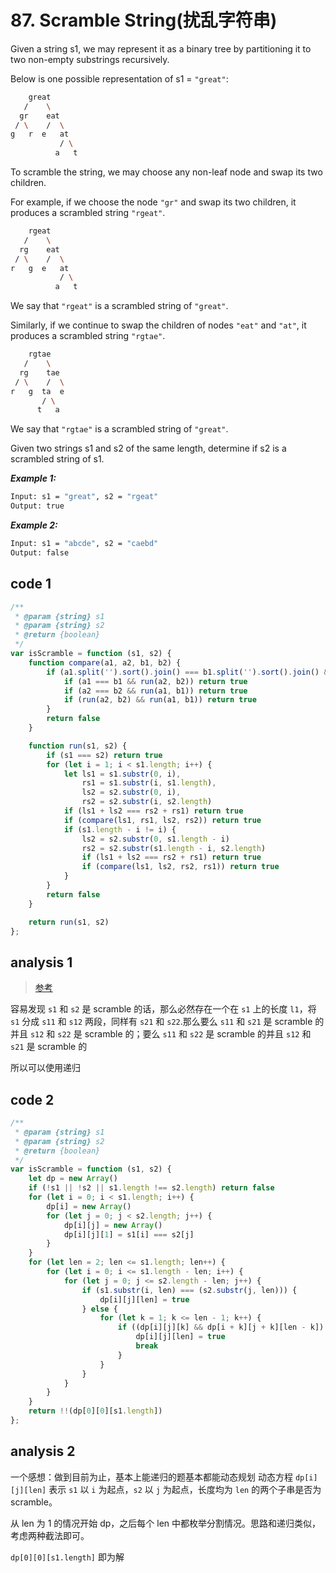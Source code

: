 # 87. Scramble String(扰乱字符串)

Given a string s1, we may represent it as a binary tree by partitioning it to two non-empty substrings recursively.

Below is one possible representation of s1 = `"great"`:

```bash
    great
   /    \
  gr    eat
 / \    /  \
g   r  e   at
           / \
          a   t
```

To scramble the string, we may choose any non-leaf node and swap its two children.

For example, if we choose the node `"gr"` and swap its two children, it produces a scrambled string `"rgeat"`.

```bash
    rgeat
   /    \
  rg    eat
 / \    /  \
r   g  e   at
           / \
          a   t
```

We say that `"rgeat"` is a scrambled string of `"great"`.

Similarly, if we continue to swap the children of nodes `"eat"` and `"at"`, it produces a scrambled string `"rgtae"`.

```bash
    rgtae
   /    \
  rg    tae
 / \    /  \
r   g  ta  e
       / \
      t   a
```

We say that `"rgtae"` is a scrambled string of `"great"`.

Given two strings s1 and s2 of the same length, determine if s2 is a scrambled string of s1.

***Example 1:***

```bash
Input: s1 = "great", s2 = "rgeat"
Output: true
```

***Example 2:***

```bash
Input: s1 = "abcde", s2 = "caebd"
Output: false
```

## code 1

```js
/**
 * @param {string} s1
 * @param {string} s2
 * @return {boolean}
 */
var isScramble = function (s1, s2) {
    function compare(a1, a2, b1, b2) {
        if (a1.split('').sort().join() === b1.split('').sort().join() && a2.split('').sort().join() === b2.split('').sort().join()) {
            if (a1 === b1 && run(a2, b2)) return true
            if (a2 === b2 && run(a1, b1)) return true
            if (run(a2, b2) && run(a1, b1)) return true
        }
        return false
    }

    function run(s1, s2) {
        if (s1 === s2) return true
        for (let i = 1; i < s1.length; i++) {
            let ls1 = s1.substr(0, i),
                rs1 = s1.substr(i, s1.length),
                ls2 = s2.substr(0, i),
                rs2 = s2.substr(i, s2.length)
            if (ls1 + ls2 === rs2 + rs1) return true
            if (compare(ls1, rs1, ls2, rs2)) return true
            if (s1.length - i != i) {
                ls2 = s2.substr(0, s1.length - i)
                rs2 = s2.substr(s1.length - i, s2.length)
                if (ls1 + ls2 === rs2 + rs1) return true
                if (compare(ls1, ls2, rs2, rs1)) return true
            }
        }
        return false
    }

    return run(s1, s2)
};
```

## analysis 1

> [参考](http://blog.unieagle.net/2012/10/23/leetcode%E9%A2%98%E7%9B%AE%EF%BC%9Ascramble-string%EF%BC%8C%E4%B8%89%E7%BB%B4%E5%8A%A8%E6%80%81%E8%A7%84%E5%88%92/)

容易发现 `s1` 和 `s2` 是 scramble 的话，那么必然存在一个在 `s1` 上的长度 `l1`，将 `s1` 分成 `s11` 和 `s12` 两段，同样有 `s21` 和 `s22`.那么要么 `s11` 和 `s21` 是 scramble 的并且 `s12` 和 `s22` 是 scramble 的；要么 `s11` 和 `s22` 是 scramble 的并且 `s12` 和 `s21` 是 scramble 的

所以可以使用递归

## code 2

```js
/**
 * @param {string} s1
 * @param {string} s2
 * @return {boolean}
 */
var isScramble = function (s1, s2) {
    let dp = new Array()
    if (!s1 || !s2 || s1.length !== s2.length) return false
    for (let i = 0; i < s1.length; i++) {
        dp[i] = new Array()
        for (let j = 0; j < s2.length; j++) {
            dp[i][j] = new Array()
            dp[i][j][1] = s1[i] === s2[j]
        }
    }
    for (let len = 2; len <= s1.length; len++) {
        for (let i = 0; i <= s1.length - len; i++) {
            for (let j = 0; j <= s2.length - len; j++) {
                if (s1.substr(i, len) === (s2.substr(j, len))) {
                    dp[i][j][len] = true
                } else {
                    for (let k = 1; k <= len - 1; k++) {
                        if ((dp[i][j][k] && dp[i + k][j + k][len - k]) || (dp[i][j + len - k][k] && dp[i + k][j][len - k])) {
                            dp[i][j][len] = true
                            break
                        }
                    }
                }
            }
        }
    }
    return !!(dp[0][0][s1.length])
};
```

## analysis 2

一个感想：做到目前为止，基本上能递归的题基本都能动态规划
动态方程 `dp[i][j][len]` 表示 `s1` 以 `i` 为起点，`s2` 以 `j` 为起点，长度均为 `len` 的两个子串是否为 scramble。

从 len 为 1 的情况开始 dp，之后每个 len 中都枚举分割情况。思路和递归类似，考虑两种截法即可。

`dp[0][0][s1.length]` 即为解